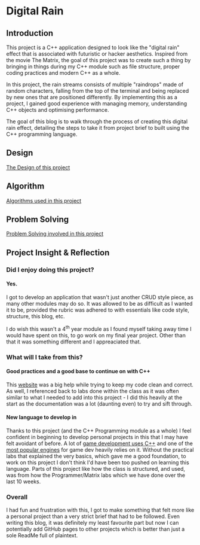 # Digital Rain

## Introduction
This project is a C++ application designed to look like the "digital rain" effect that is associated with futuristic or hacker aesthetics. Inspired from the movie The Matrix, the goal of this project was to create such a thing by bringing in things during my C++ module such as file structure, proper coding practices and modern C++ as a whole.

In this project, the rain streams consists of multiple "raindrops" made of random characters, falling from the top of the terminal and being replaced by new ones that are positioned differently. By implementing this as a project, I gained good experience with managing memory, understanding C++ objects and optimising performance.

The goal of this blog is to walk through the process of creating this digital rain effect, detailing the steps to take it from project brief to built using the C++ programming language.

## Design
[The Design of this project](/docs/pages/desTest.md)

## Algorithm
[Algorithms used in this project](/docs/pages/algo.md)

## Problem Solving

[Problem Solving involved in this project](/docs/pages/probsolving.md)

## Project Insight & Reflection

### Did I enjoy doing this project?
#### Yes.
I got to develop an application that wasn't just another CRUD style piece, as many other modules may do so. It was allowed to be as difficult as I wanted it to be, provided the rubric was adhered to with essentials like code style, structure, this blog, etc.

I do wish this wasn't a 4<sup>th</sup> year module as I found myself taking away time I would have spent on this, to go work on my final year project. Other than that it was something different and I appreaciated that.

### What will I take from this?
#### Good practices and a good base to continue on with C++
This [website](https://isocpp.github.io/CppCoreGuidelines/CppCoreGuidelines) was a big help while trying to keep my code clean and correct. As well, I referenced back to labs done within the class as it was often similar to what I needed to add into this project - I did this heavily at the start as the documentation was a lot (daunting even) to try and sift through. 

#### New language to develop in
Thanks to this project (and the C++ Programming module as a whole) I feel confident in beginning to develop personal projects in this that I may have felt avoidant of before. A lot of [game development uses C++](https://www.codecademy.com/resources/blog/programming-languages-for-game-development/) and one of the [most popular engines](https://dev.epicgames.com/documentation/en-us/unreal-engine/programming-with-cplusplus-in-unreal-engine) for game dev heavily relies on it. Without the practical labs that explained the very basics, which gave me a good foundation, to work on this project I don't think I'd have been too pushed on learning this language. Parts of this project like how the class is structured, and used, was from how the Programmer/Matrix labs which we have done over the last 10 weeks. 

### Overall
I had fun and frustration with this, I got to make something that felt more like a personal project than a very strict brief that had to be followed. Even writing this blog, it was definitely my least favourite part but now I can potentially add GitHub pages to other projects which is better than just a sole ReadMe full of plaintext.
